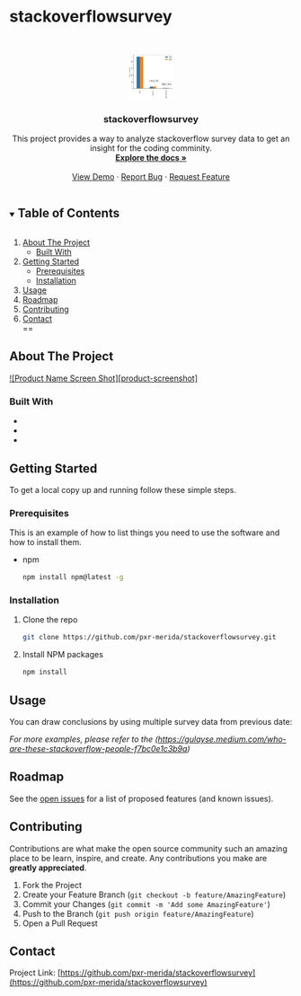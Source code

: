 # stackoverflowsurvey
<!-- PROJECT LOGO -->
<br />
<p align="center">
  <a href="https://github.com/pxr-merida/stackoverflowsurvey">
    <img src="images/output_9_1.png" alt="Logo" width="80" height="80">
  </a>

  <h3 align="center">stackoverflowsurvey</h3>

  <p align="center">
    This project provides a way to analyze stackoverflow survey data to get an insight for the coding comminity. 
    <br />
    <a href="https://github.com/pxr-merida/stackoverflowsurvey"><strong>Explore the docs »</strong></a>
    <br />
    <br />
    <a href="https://github.com/pxr-merida/stackoverflowsurvey">View Demo</a>
    ·
    <a href="https://github.com/pxr-merida/stackoverflowsurvey/issues">Report Bug</a>
    ·
    <a href="https://github.com/pxr-merida/stackoverflowsurvey/issues">Request Feature</a>
  </p>
</p>



<!-- TABLE OF CONTENTS -->
<details open="open">
  <summary><h2 style="display: inline-block">Table of Contents</h2></summary>
  <ol>
    <li>
      <a href="#about-the-project">About The Project</a>
      <ul>
        <li><a href="#built-with">Built With</a></li>
      </ul>
    </li>
    <li>
      <a href="#getting-started">Getting Started</a>
      <ul>
        <li><a href="#prerequisites">Prerequisites</a></li>
        <li><a href="#installation">Installation</a></li>
      </ul>
    </li>
    <li><a href="#usage">Usage</a></li>
    <li><a href="#roadmap">Roadmap</a></li>
    <li><a href="#contributing">Contributing</a></li>
    <li><a href="#contact">Contact</a></li>
==
  </ol>
</details>



<!-- ABOUT THE PROJECT -->
## About The Project

[![Product Name Screen Shot][product-screenshot]](https://example.com)


### Built With

* []()
* []()
* []()



<!-- GETTING STARTED -->
## Getting Started

To get a local copy up and running follow these simple steps.

### Prerequisites

This is an example of how to list things you need to use the software and how to install them.
* npm
  ```sh
  npm install npm@latest -g
  ```

### Installation

1. Clone the repo
   ```sh
   git clone https://github.com/pxr-merida/stackoverflowsurvey.git
   ```
2. Install NPM packages
   ```sh
   npm install
   ```



<!-- USAGE EXAMPLES -->
## Usage

You can draw conclusions by using multiple survey data from previous date: 

_For more examples, please refer to the (https://gulayse.medium.com/who-are-these-stackoverflow-people-f7bc0e1c3b9a)_



<!-- ROADMAP -->
## Roadmap

See the [open issues](https://github.com/pxr-merida/stackoverflowsurvey/issues) for a list of proposed features (and known issues).



<!-- CONTRIBUTING -->
## Contributing

Contributions are what make the open source community such an amazing place to be learn, inspire, and create. Any contributions you make are **greatly appreciated**.

1. Fork the Project
2. Create your Feature Branch (`git checkout -b feature/AmazingFeature`)
3. Commit your Changes (`git commit -m 'Add some AmazingFeature'`)
4. Push to the Branch (`git push origin feature/AmazingFeature`)
5. Open a Pull Request


<!-- CONTACT -->
## Contact

Project Link: [https://github.com/pxr-merida/stackoverflowsurvey](https://github.com/pxr-merida/stackoverflowsurvey)


